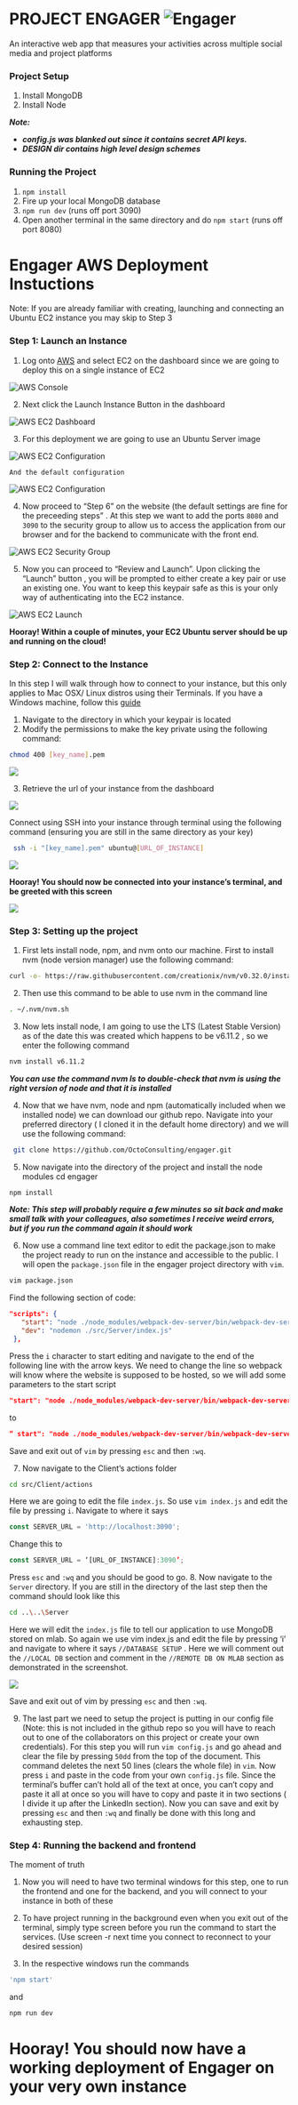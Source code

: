 PROJECT ENGAGER  ![Engager](https://github.com/OctoConsulting/engager/blob/public_profile/img/Engager_ico_48.png?raw=true)
================

An interactive web app that measures your activities across multiple social media and project platforms

### Project Setup
1. Install MongoDB
2. Install Node

***Note:***
   - ***config.js was blanked out since it contains secret API keys.***
   - ***DESIGN dir contains high level design schemes***

### Running the Project

1. `npm install`
2. Fire up your local MongoDB database
3. `npm run dev` (runs off port 3090)
4. Open another terminal in the same directory and do `npm start` (runs off port 8080)



# Engager AWS Deployment Instuctions

Note: If you are already familiar with creating, launching and connecting an Ubuntu EC2 instance you may skip to Step 3

### Step 1: Launch an Instance

1. Log onto [AWS](http://www.aws.amazon.com) and select EC2 on the dashboard since we are going to deploy this on a single instance of EC2

![AWS Console](https://github.com/OctoConsulting/engager/blob/master/img/aws_screenshots/4.png?raw=true)


2. Next click the Launch Instance Button in the dashboard


![AWS EC2 Dashboard](https://github.com/OctoConsulting/engager/blob/master/img/aws_screenshots/2.png?raw=true)


3. For this deployment we are going to use an Ubuntu Server image


![AWS EC2 Configuration](https://github.com/OctoConsulting/engager/blob/master/img/aws_screenshots/3.png?raw=true)


    And the default configuration


![AWS EC2 Configuration](https://github.com/OctoConsulting/engager/blob/master/img/aws_screenshots/5.png?raw=true)


4. Now proceed to “Step 6” on the website (the default settings are fine for the preceeding steps” . At this step we want to add the ports `8080` and `3090` to the security group to allow us to access the application from our browser and for the backend to communicate with the front end.


![AWS EC2 Security Group](https://github.com/OctoConsulting/engager/blob/master/img/aws_screenshots/7.png?raw=true)


5. Now you can proceed to “Review and Launch”. Upon clicking the “Launch” button , you will be prompted to either create a key pair or use an existing one. You want to keep this keypair safe as this is your only way of authenticating into the EC2 instance.


![AWS EC2 Launch](https://github.com/OctoConsulting/engager/blob/master/img/aws_screenshots/6.png?raw=true)


**Hooray! Within a couple of minutes, your EC2 Ubuntu server should be up and running on the cloud!**


### Step 2: Connect to the Instance


 In this step I will walk through how to connect to your instance, but this only applies to Mac OSX/ Linux distros using their Terminals. If you have a Windows machine, follow this [guide]( https://docs.aws.amazon.com/AWSEC2/latest/UserGuide/putty.html?icmpid=docs_ec2_console)


1. Navigate to the directory in which your keypair is located
2. Modify the permissions to make the key private using the following command:
```bash
chmod 400 [key_name].pem
```


![](https://github.com/OctoConsulting/engager/blob/master/img/aws_screenshots/9.png?raw=true)


3. Retrieve the url of your instance from the dashboard


![](https://github.com/OctoConsulting/engager/blob/master/img/aws_screenshots/10.png?raw=true)


  Connect using SSH into your instance through terminal using the following command (ensuring you are still in the same directory as your key)


```bash
 ssh -i "[key_name].pem" ubuntu@[URL_OF_INSTANCE]
 ```

![](https://github.com/OctoConsulting/engager/blob/master/img/aws_screenshots/11.png?raw=true)


**Hooray! You should now be connected into your instance’s terminal, and be greeted with this screen**


![](https://github.com/OctoConsulting/engager/blob/master/img/aws_screenshots/12.png?raw=true)


### Step 3: Setting up the project


1. First lets install node, npm, and nvm onto our machine. First to install nvm (node version manager) use the following command:
```bash
curl -o- https://raw.githubusercontent.com/creationix/nvm/v0.32.0/install.sh | bash
```

2. Then use this command to be able to use nvm in the command line
```bash
. ~/.nvm/nvm.sh
```

3. Now lets install node, I am going to use the LTS (Latest Stable Version) as of the date this was created which happens to be v6.11.2 , so we enter the following command
```bash
nvm install v6.11.2
```

***You can use the command nvm ls to double-check that nvm is using the right version of node and that it is installed***


4. Now that we have nvm, node and npm (automatically included when we installed node) we can download our github repo. Navigate into your preferred directory ( I cloned it in the default home directory) and we will use the following command:
```bash
 git clone https://github.com/OctoConsulting/engager.git
```


5. Now navigate into the directory of the project and install the node modules
cd engager
```bash
npm install
```


***Note: This step will probably require a few minutes so sit back and make small talk with your colleagues, also sometimes I receive weird errors, but if you run the command again it should work***


6. Now use a command line text editor to edit the package.json to make the project ready to run on the instance and accessible to the public. I will open the  `package.json` file in the engager project directory with `vim`.
```sh
vim package.json
```
   Find the following section of code:
```json
"scripts": {
   "start": "node ./node_modules/webpack-dev-server/bin/webpack-dev-server.js",
   "dev": "nodemon ./src/Server/index.js"
 },
 ```
Press the `i` character to start editing and navigate to the end of the following line with the arrow keys. We need to change the line so webpack will know where the website is supposed to be hosted, so we will add some parameters to the start script
```json
"start": "node ./node_modules/webpack-dev-server/bin/webpack-dev-server.js",
```
 to
 ```json
“ start": "node ./node_modules/webpack-dev-server/bin/webpack-dev-server.js --host 0.0.0.0 --public [URL_OF_INSTANCE]"
```
Save and exit out of `vim` by pressing `esc`  and then `:wq`.


7. Now navigate to the Client’s actions folder
```sh
cd src/Client/actions
```
Here we are going to edit the file `index.js`. So use `vim index.js` and edit the file by pressing `i`. Navigate to where it says
```javascript
const SERVER_URL = 'http://localhost:3090';
```
Change this to
```javascript
const SERVER_URL = ‘[URL_OF_INSTANCE]:3090’;
```
Press `esc`  and  `:wq` and you should be good to go.
8. Now navigate to the `Server` directory. If you are still in the directory of the last step then the command should look like this
```sh
cd ..\..\Server
```

Here we will edit the `index.js` file to tell our application to use MongoDB stored on mlab.  So again we use vim index.js and edit the file by pressing ‘i’ and navigate to where it says `//DATABASE SETUP` .  Here we will comment out the `//LOCAL DB` section and comment in the `//REMOTE DB ON MLAB` section as demonstrated in the screenshot.


![](https://github.com/OctoConsulting/engager/blob/master/img/aws_screenshots/22.png?raw=true)


Save and exit out of vim by pressing `esc`  and then `:wq`.   


9. The last part we need to setup the project is putting in our config file (Note: this is not included in the github repo so you will have to reach out to one of the collaborators on this project or create your own credentials). For this step you will run `vim config.js` and go ahead and clear the file by pressing `50dd` from the top of the document. This command deletes the next 50 lines (clears the whole file)  in `vim`. Now press `i` and paste in the code from your own `config.js` file. Since the terminal’s buffer can’t hold all of the text at once, you can’t copy and paste it all at once so you will have to copy and paste it in two sections ( I divide it up after the LinkedIn section).
Now you can save and exit by pressing `esc`  and then `:wq` and finally be done with this long and exhausting step.


### Step 4: Running the backend and frontend


 The moment of truth
1. Now you will need to have two terminal windows for this step, one to run the frontend and one for the backend, and you will connect to your instance in both of these

2. To have project running in the background even when you exit out of the terminal, simply type screen before you run the command to start the services. (Use screen -r next time you connect to reconnect to your desired session)

3. In the respective windows run the commands
```sh
'npm start'
```
and
```sh
npm run dev
```
# Hooray! You should now have a working deployment of Engager on your very own instance
